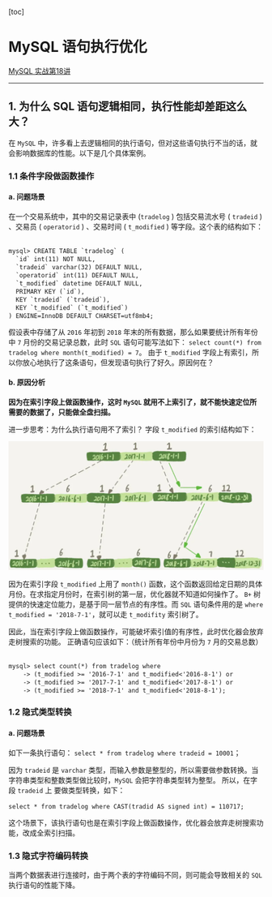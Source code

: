 [toc]

# MySQL 语句执行优化

[ MySQL 实战第18讲](https://time.geekbang.org/column/article/74059)

-------

## 1. 为什么 SQL 语句逻辑相同，执行性能却差距这么大？

在 `MySQL` 中，许多看上去逻辑相同的执行语句，但对这些语句执行不当的话，就会影响数据库的性能。以下是几个具体案例。

### 1.1 条件字段做函数操作

#### a. 问题场景

在一个交易系统中，其中的交易记录表中 (`tradelog` ) 包括交易流水号 ( `tradeid` ) 、交易员 ( `operatorid` ) 、交易时间 ( `t_modified` ) 等字段。这个表的结构如下：

```mysql

mysql> CREATE TABLE `tradelog` (
  `id` int(11) NOT NULL,
  `tradeid` varchar(32) DEFAULT NULL,
  `operatorid` int(11) DEFAULT NULL,
  `t_modified` datetime DEFAULT NULL,
  PRIMARY KEY (`id`),
  KEY `tradeid` (`tradeid`),
  KEY `t_modified` (`t_modified`)
) ENGINE=InnoDB DEFAULT CHARSET=utf8mb4;
```

假设表中存储了从 `2016` 年初到 `2018` 年末的所有数据，那么如果要统计所有年份中 `7` 月份的交易记录总数，此时 `SQL` 语句可能写法如下：
`select count(*) from tradelog where month(t_modified) = 7`。
由于 `t_modified` 字段上有索引，所以你放心地执行了这条语句，但发现语句执行了好久。原因何在？

#### b. 原因分析

**因为在索引字段上做函数操作，这时 `MySQL` 就用不上索引了，就不能快速定位所需要的数据了，只能做全盘扫描。**

进一步思考：为什么执行语句用不了索引？ 字段 `t_modified` 的索引结构如下：

![](.\pictures\18_1.png)

因为在索引字段 `t_modified` 上用了 `month()` 函数，这个函数返回给定日期的具体月份。在求指定月份时，在索引树的第一层，优化器就不知道如何操作了。
`B+` 树提供的快速定位能力，是基于同一层节点的有序性。而 `SQL` 语句条件用的是 `where t_modified = '2018-7-1'`，就可以走 `t_modifity` 索引树了。

因此，当在索引字段上做函数操作，可能破坏索引值的有序性，此时优化器会放弃走树搜索的功能。
正确语句应该如下：（统计所有年份中月份为 `7` 月的交易总数）

```mysql

mysql> select count(*) from tradelog where
    -> (t_modified >= '2016-7-1' and t_modified<'2016-8-1') or
    -> (t_modified >= '2017-7-1' and t_modified<'2017-8-1') or 
    -> (t_modified >= '2018-7-1' and t_modified<'2018-8-1');
```

### 1.2 隐式类型转换

#### a. 问题场景

如下一条执行语句：
`select * from tradelog where tradeid = 10001`；

因为 `tradeid` 是 `varchar` 类型，而输入参数是整型的，所以需要做参数转换。当字符串类型和整数类型做比较时，`MySQL` 会把字符串类型转为整型。
所以，在字段 `tradeid` 上 要做类型转换，如下：

```mysql
select * from tradelog where CAST(tradid AS signed int) = 110717;
```

这个场景下，该执行语句也是在索引字段上做函数操作，优化器会放弃走树搜索功能，改成全索引扫描。

### 1.3 隐式字符编码转换

当两个数据表进行连接时，由于两个表的字符编码不同，则可能会导致相关的 `SQL` 执行语句的性能下降。